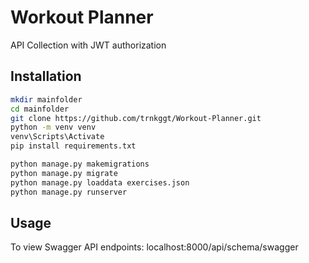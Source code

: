 # Workout Planner

API Collection with JWT authorization


## Installation


```bash
mkdir mainfolder
cd mainfolder
git clone https://github.com/trnkggt/Workout-Planner.git
python -m venv venv
venv\Scripts\Activate
pip install requirements.txt

python manage.py makemigrations
python manage.py migrate
python manage.py loaddata exercises.json
python manage.py runserver
```

## Usage

To view Swagger API endpoints: localhost:8000/api/schema/swagger
